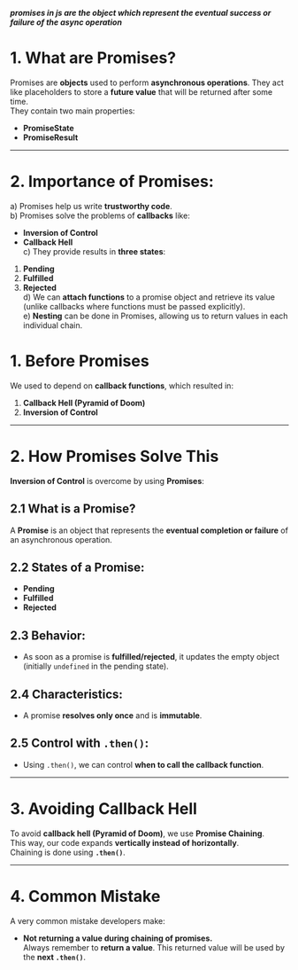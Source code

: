***promises in js are the object which represent the eventual success or failure of the async operation***
 # 1. What are Promises?

Promises are **objects** used to perform **asynchronous operations**. They act like placeholders to store a **future value** that will be returned after some time.  
They contain two main properties:
- **PromiseState**
- **PromiseResult**

---

# 2. Importance of Promises:

a) Promises help us write **trustworthy code**.  
b) Promises solve the problems of **callbacks** like:
   - **Inversion of Control**
   - **Callback Hell**  
c) They provide results in **three states**:
   1. **Pending**
   2. **Fulfilled**
   3. **Rejected**  
d) We can **attach functions** to a promise object and retrieve its value (unlike callbacks where functions must be passed explicitly).  
e) **Nesting** can be done in Promises, allowing us to return values in each individual chain.


# 1. Before Promises
We used to depend on **callback functions**, which resulted in:
1. **Callback Hell (Pyramid of Doom)**
2. **Inversion of Control**

---

# 2. How Promises Solve This
**Inversion of Control** is overcome by using **Promises**:

## 2.1 What is a Promise?
A **Promise** is an object that represents the **eventual completion or failure** of an asynchronous operation.

## 2.2 States of a Promise:
- **Pending**
- **Fulfilled**
- **Rejected**

## 2.3 Behavior:
- As soon as a promise is **fulfilled/rejected**, it updates the empty object (initially `undefined` in the pending state).

## 2.4 Characteristics:
- A promise **resolves only once** and is **immutable**.

## 2.5 Control with `.then()`:
- Using `.then()`, we can control **when to call the callback function**.

---

# 3. Avoiding Callback Hell
To avoid **callback hell (Pyramid of Doom)**, we use **Promise Chaining**.  
This way, our code expands **vertically instead of horizontally**.  
Chaining is done using **`.then()`**.

---

# 4. Common Mistake
A very common mistake developers make:
- **Not returning a value during chaining of promises.**  
Always remember to **return a value**. This returned value will be used by the **next `.then()`**.

